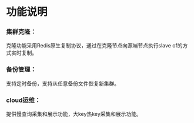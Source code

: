 # 功能说明

###  集群克隆：
克隆功能采用Redis原生复制协议，通过在克隆节点向源端节点执行slave of的方式实时复制。

###  备份管理：
支持定时备份，支持从任意备份文件恢复新集群。

###  cloud运维：
提供慢查询采集和展示功能，大key热key采集和展示功能。